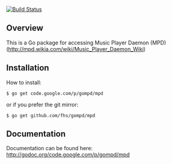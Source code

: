 [![Build Status](https://travis-ci.org/fhs/gompd.jl.png)](https://travis-ci.org/fhs/gompd.jl)

## Overview

This is a Go package for accessing Music Player Daemon (MPD)
(http://mpd.wikia.com/wiki/Music_Player_Daemon_Wiki)

## Installation

How to install:

	$ go get code.google.com/p/gompd/mpd

or if you prefer the git mirror:

	$ go get github.com/fhs/gompd/mpd

## Documentation

Documentation can be found here:
http://godoc.org/code.google.com/p/gompd/mpd
